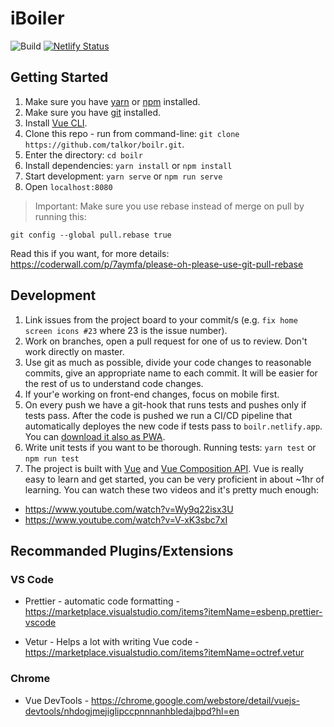 # iBoiler

![Build](https://github.com/talkor/boilr/workflows/Build/badge.svg)
[![Netlify Status](https://api.netlify.com/api/v1/badges/0896f4a3-15f7-4f78-b640-785c034833e6/deploy-status)](https://app.netlify.com/sites/boilr/deploys)

## Getting Started

1. Make sure you have [yarn](https://classic.yarnpkg.com/en/docs/install) or [npm](https://nodejs.org/en/) installed.
2. Make sure you have [git](https://git-scm.com/downloads) installed.
3. Install [Vue CLI](https://cli.vuejs.org/guide/installation.html).
4. Clone this repo - run from command-line: `git clone https://github.com/talkor/boilr.git`.
5. Enter the directory: `cd boilr`
6. Install dependencies: `yarn install` or `npm install`
7. Start development: `yarn serve` or `npm run serve`
8. Open `localhost:8080`

> Important: Make sure you use rebase instead of merge on pull by running this:

```
git config --global pull.rebase true
```

Read this if you want, for more details: https://coderwall.com/p/7aymfa/please-oh-please-use-git-pull-rebase

## Development

1. Link issues from the project board to your commit/s (e.g. `fix home screen icons #23` where 23 is the issue number).
2. Work on branches, open a pull request for one of us to review. Don't work directly on master.
3. Use git as much as possible, divide your code changes to reasonable commits, give an appropriate name to each commit. It will be easier for the rest of us to understand code changes.
4. If your'e working on front-end changes, focus on mobile first.
5. On every push we have a git-hook that runs tests and pushes only if tests pass. After the code is pushed we run a CI/CD pipeline that automatically deployes the new code if tests pass to `boilr.netlify.app`. You can [download it also as PWA](https://medium.com/progressivewebapps/how-to-install-a-pwa-to-your-device-68a8d37fadc1).
6. Write unit tests if you want to be thorough. Running tests: `yarn test` or `npm run test`
7. The project is built with [Vue]() and [Vue Composition API](https://composition-api.vuejs.org/). Vue is really easy to learn and get started, you can be very proficient in about ~1hr of learning. You can watch these two videos and it's pretty much enough:

- https://www.youtube.com/watch?v=Wy9q22isx3U
- https://www.youtube.com/watch?v=V-xK3sbc7xI

## Recommanded Plugins/Extensions

### VS Code

- Prettier - automatic code formatting - https://marketplace.visualstudio.com/items?itemName=esbenp.prettier-vscode

- Vetur - Helps a lot with writing Vue code - https://marketplace.visualstudio.com/items?itemName=octref.vetur

### Chrome

- Vue DevTools - https://chrome.google.com/webstore/detail/vuejs-devtools/nhdogjmejiglipccpnnnanhbledajbpd?hl=en

